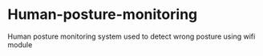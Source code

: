 # Human-posture-monitoring
Human posture monitoring system used to detect wrong posture using wifi module
